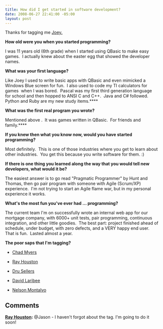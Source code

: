 ```yaml
---
title: How did I get started in software development?
date: 2008-06-27 22:41:00 -05:00
layout: post
---
```


Thanks for tagging me [Joey.](http://joeybeninghove.lostechies.com)

**How old were you when you started programming?**

I was 11 years old (6th grade) when I started using QBasic to make easy games.  I actually knew about the easter egg that showed the developer names. 

**What was your first language?**

Like Joey I used to write basic apps with QBasic and even mimicked a Windows Blue screen for fun.  I also used to code my TI calculators for games  when I was bored.  Pascal was my first third generation language for school and then hopped to ANSI C and C++.  Java and C# followed.  Python and Ruby are my new study items.****

**What was the first real program you wrote?**

Mentioned above .  It was games written in QBasic.  For friends and family.****

**If you knew then what you know now, would you have started programming?**

Most definitely.  This is one of those industries where you get to learn about other industries.  You get this because you write software for them. :) 

**If there is one thing you learned along the way that you would tell new developers, what would it be?**

The easiest answer is to go read "Pragmatic Programmer" by Hunt and Thomas, then go pair program with someone with Agile (Scrum/XP) experience.  I'm not trying to start an Agile flame war, but in my personal experience it works.

**What's the most fun you've ever had ... programming?**

The current team I'm on successfully wrote an internal web app for our mortgage company, with 6000+ unit tests, pair programming, continuous integration, and other little goodies.  The best part: project finished ahead of schedule, under budget, with zero defects, and a VERY happy end user.  That is fun.  Lasted almost a year.  


**The poor saps that I'm tagging?**

  * [Chad Myers](http://chadmyers.lostechies.com/)
  * [Ray Houston](http://rhouston.lostechies.com)
  * [Dru Sellers](http://blog.acuriousmind.com/)  

  * [David Laribee  
](http://codebetter.com/blogs/david_laribee/default.aspx)
  * [Nelson Montalvo](http://codemonkey.nmonta.com/)

## Comments

**[Ray Houston](#272 "2008-08-07 02:10:06"):** @Jason - I haven't forgot about the tag. I'm going to do it soon!

